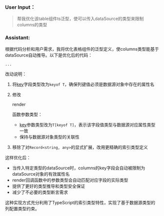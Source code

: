 ### User Input：

> 帮我优化该table组件ts泛型，使可以传入dataSource的类型来限制columns的类型

### Assistant:

根据代码分析和用户需求，我将优化表格组件的泛型定义，使columns类型能基于dataSource自动推导。以下是优化后的代码：



```
...
```



改动说明：

1. 将[key](javascript:void(0))字段类型改为`keyof T`，确保列键值必须是数据源对象中存在的属性名

2. 修改

   render

   函数参数类型：

   - [key](javascript:void(0))参数类型改为`T[keyof T]`，表示该字段值类型与数据源对应属性类型一致
   - 保持与数据源对象类型的关联性

3. 移除了对`Record<string, any>`的显式扩展，改用更精确的索引类型定义

这样优化后：

- 当传入特定类型的dataSource时，columns的key字段会自动被限制为dataSource对象的有效属性名
- render回调函数中的参数类型会自动匹配对应字段的实际类型
- 提供了更好的类型推导和类型安全保证
- 减少了不必要的类型断言需求

这种实现方式充分利用了TypeScript的索引类型特性，实现了基于数据源类型的列配置类型约束。